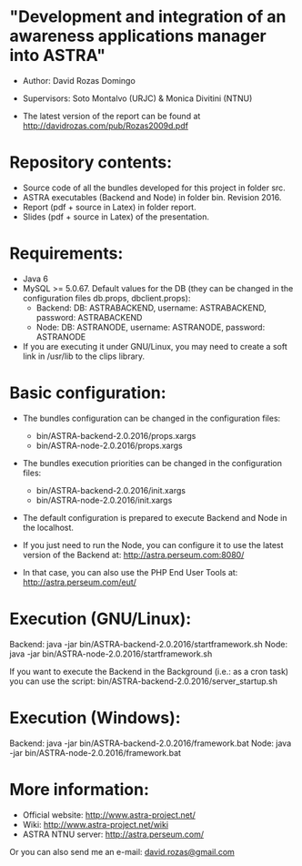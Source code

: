 "Development and integration of an awareness applications manager into ASTRA"
=============================================================================

- Author: David Rozas Domingo
- Supervisors: Soto Montalvo (URJC) & Monica Divitini (NTNU)

- The latest version of the report can be found at http://davidrozas.com/pub/Rozas2009d.pdf


Repository contents:
============

- Source code of all the bundles developed for this project in folder src.
- ASTRA executables (Backend and Node) in folder bin. Revision 2016.
- Report (pdf + source in Latex) in folder report.
- Slides (pdf + source in Latex) of the presentation.

Requirements:
=============

- Java 6
- MySQL >= 5.0.67. Default values for the DB (they can be changed in the configuration files db.props, dbclient.props):
	- Backend: DB: ASTRABACKEND, username: ASTRABACKEND, password: ASTRABACKEND
	- Node: DB: ASTRANODE, username: ASTRANODE, password: ASTRANODE
- If you are executing it under GNU/Linux, you may need to create a soft link in /usr/lib to the clips library.


Basic configuration:
====================

- The bundles configuration can be changed in the configuration files:
	- bin/ASTRA-backend-2.0.2016/props.xargs
	- bin/ASTRA-node-2.0.2016/props.xargs
- The bundles execution priorities can be changed in the configuration files:
	- bin/ASTRA-backend-2.0.2016/init.xargs
	- bin/ASTRA-node-2.0.2016/init.xargs

- The default configuration is prepared to execute Backend and Node in the localhost.
- If you just need to run the Node, you can configure it to use the latest version of the Backend at: http://astra.perseum.com:8080/
- In that case, you can also use the PHP End User Tools at: http://astra.perseum.com/eut/

Execution (GNU/Linux):
======================
Backend: java -jar bin/ASTRA-backend-2.0.2016/startframework.sh
Node: java -jar bin/ASTRA-node-2.0.2016/startframework.sh

If you want to execute the Backend in the Background (i.e.: as a cron task) you can use the script:
bin/ASTRA-backend-2.0.2016/server_startup.sh


Execution (Windows):
====================
Backend: java -jar bin/ASTRA-backend-2.0.2016/framework.bat
Node: java -jar bin/ASTRA-node-2.0.2016/framework.bat


More information:
=================
- Official website: http://www.astra-project.net/
- Wiki: http://www.astra-project.net/wiki
- ASTRA NTNU server: http://astra.perseum.com/

Or you can also send me an e-mail: david.rozas@gmail.com

